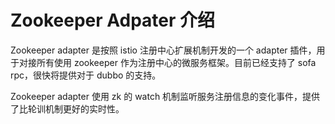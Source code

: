 # Zookeeper Adpater 介绍

Zookeeper adapter 是按照 istio 注册中心扩展机制开发的一个 adapter 插件，用于对接所有使用 zookeeper 作为注册中心的微服务框架。目前已经支持了 sofa rpc，很快将提供对于 dubbo 的支持。

Zookeeper adapter 使用 zk 的 watch 机制监听服务注册信息的变化事件，提供了比轮训机制更好的实时性。